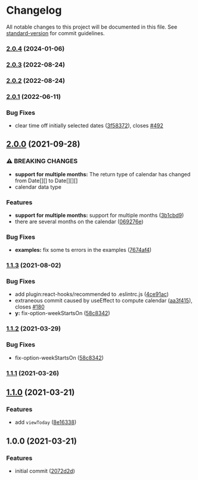# Changelog

All notable changes to this project will be documented in this file. See [standard-version](https://github.com/conventional-changelog/standard-version) for commit guidelines.

### [2.0.4](https://github.com/its-danny/use-lilius/compare/v2.0.3...v2.0.4) (2024-01-06)

### [2.0.3](https://github.com/its-danny/use-lilius/compare/v2.0.2...v2.0.3) (2022-08-24)

### [2.0.2](https://github.com/its-danny/use-lilius/compare/v2.0.1...v2.0.2) (2022-08-24)

### [2.0.1](https://github.com/its-danny/use-lilius/compare/v2.0.0...v2.0.1) (2022-06-11)


### Bug Fixes

* clear time off initially selected dates ([3f58372](https://github.com/its-danny/use-lilius/commit/3f58372d812b8f9c7bc311c3e9916c3c12e7a205)), closes [#492](https://github.com/its-danny/use-lilius/issues/492)

## [2.0.0](https://github.com/its-danny/use-lilius/compare/v1.1.3...v2.0.0) (2021-09-28)


### ⚠ BREAKING CHANGES

* **support for multiple months:** The return type of calendar has changed from Date[][] to Date[][][]
* calendar data type

### Features

* **support for multiple months:** support for multiple months ([3b1cbd9](https://github.com/its-danny/use-lilius/commit/3b1cbd9daa446eb741afe491ad52830be62759c1))
* there are several months on the calendar ([069276e](https://github.com/its-danny/use-lilius/commit/069276ef19142eda192d95d131d2d9b2d3c07979))


### Bug Fixes

* **examples:** fix some ts errors in the examples ([7674af4](https://github.com/its-danny/use-lilius/commit/7674af41d6d1b0176db20872160d98326ac0edef))

### [1.1.3](https://github.com/its-danny/use-lilius/compare/v1.1.1...v1.1.3) (2021-08-02)


### Bug Fixes

* add plugin:react-hooks/recommended to .eslintrc.js ([4ce91ac](https://github.com/its-danny/use-lilius/commit/4ce91ac9c2ee6ecacd02cc3653b2c0c7d3f32395))
* extraneous commit caused by useEffect to compute calendar ([aa3f415](https://github.com/its-danny/use-lilius/commit/aa3f41576a19b9381ac6f3fa64f75170d71d82a5)), closes [#180](https://github.com/its-danny/use-lilius/issues/180)
* **y:** fix-option-weekStartsOn ([58c8342](https://github.com/its-danny/use-lilius/commit/58c8342978f4b49bbca3394cae24ea0d18742536))

### [1.1.2](https://github.com/its-danny/use-lilius/compare/v1.1.1...v1.1.2) (2021-03-29)


### Bug Fixes

* fix-option-weekStartsOn ([58c8342](https://github.com/its-danny/use-lilius/commit/58c8342978f4b49bbca3394cae24ea0d18742536))

### [1.1.1](https://github.com/its-danny/use-lilius/compare/v1.1.0...v1.1.1) (2021-03-26)

## [1.1.0](https://github.com/its-danny/use-lilius/compare/v1.0.0...v1.1.0) (2021-03-21)


### Features

* add `viewToday` ([8e16338](https://github.com/its-danny/use-lilius/commit/8e1633834d375a37e17875a4f5aa9d5e0db8b989))

## 1.0.0 (2021-03-21)


### Features

* initial commit ([2072d2d](https://github.com/its-danny/use-lilius/commit/2072d2df5375ec8dd13ba5e90ec9651c5ac81541))
